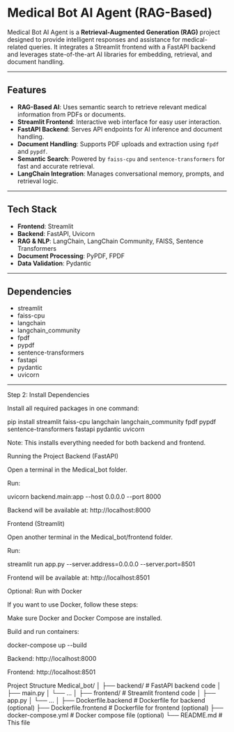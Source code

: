 # Medical Bot AI Agent (RAG-Based)

Medical Bot AI Agent is a **Retrieval-Augmented Generation (RAG)** project designed to provide intelligent responses and assistance for medical-related queries. It integrates a Streamlit frontend with a FastAPI backend and leverages state-of-the-art AI libraries for embedding, retrieval, and document handling.

---

## Features

- **RAG-Based AI**: Uses semantic search to retrieve relevant medical information from PDFs or documents.  
- **Streamlit Frontend**: Interactive web interface for easy user interaction.  
- **FastAPI Backend**: Serves API endpoints for AI inference and document handling.  
- **Document Handling**: Supports PDF uploads and extraction using `fpdf` and `pypdf`.  
- **Semantic Search**: Powered by `faiss-cpu` and `sentence-transformers` for fast and accurate retrieval.  
- **LangChain Integration**: Manages conversational memory, prompts, and retrieval logic.  

---

## Tech Stack

- **Frontend**: Streamlit  
- **Backend**: FastAPI, Uvicorn  
- **RAG & NLP**: LangChain, LangChain Community, FAISS, Sentence Transformers  
- **Document Processing**: PyPDF, FPDF  
- **Data Validation**: Pydantic  

---

## Dependencies

- streamlit
- faiss-cpu
- langchain
- langchain_community
- fpdf
- pypdf
- sentence-transformers
- fastapi
- pydantic
- uvicorn

---

Step 2: Install Dependencies

Install all required packages in one command:

pip install streamlit faiss-cpu langchain langchain_community fpdf pypdf sentence-transformers fastapi pydantic uvicorn


Note: This installs everything needed for both backend and frontend.

Running the Project
Backend (FastAPI)

Open a terminal in the Medical_bot folder.

Run:

uvicorn backend.main:app --host 0.0.0.0 --port 8000


Backend will be available at: http://localhost:8000

Frontend (Streamlit)

Open another terminal in the Medical_bot/frontend folder.

Run:

streamlit run app.py --server.address=0.0.0.0 --server.port=8501


Frontend will be available at: http://localhost:8501

Optional: Run with Docker

If you want to use Docker, follow these steps:

Make sure Docker and Docker Compose are installed.

Build and run containers:

docker-compose up --build


Backend: http://localhost:8000

Frontend: http://localhost:8501

Project Structure
Medical_bot/
│
├── backend/                 # FastAPI backend code
│   ├── main.py
│   └── ...
│
├── frontend/                # Streamlit frontend code
│   ├── app.py
│   └── ...
│
├── Dockerfile.backend       # Dockerfile for backend (optional)
├── Dockerfile.frontend      # Dockerfile for frontend (optional)
├── docker-compose.yml       # Docker compose file (optional)
└── README.md                # This file







